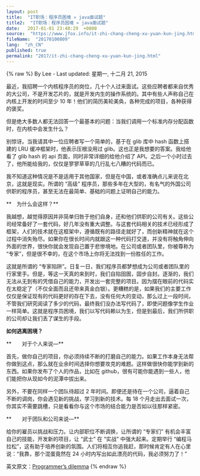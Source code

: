 ```yaml
---
layout: post
title:  "IT职场：程序员困境 » java面试题"
title2:  "IT职场：程序员困境 » java面试题"
date:   2017-01-01 23:48:29  +0800
source:  "https://www.jfox.info/it-zhi-chang-cheng-xu-yuan-kun-jing.html"
fileName:  "20170100809"
lang:  "zh_CN"
published: true
permalink: "2017/it-zhi-chang-cheng-xu-yuan-kun-jing.html"
---
```

{% raw %}
By Lee - Last updated: 星期一, 十二月 21, 2015

最近，我招聘一个内核程序员的岗位，几十个人过来面试。这些应聘者都来自优秀的大公司，不是开发芯片的，就是开发内生的操作系统的。其中有些人声称自己在内核上开发的时间至少 10 年！他们的简历美轮美奂，各种完成的项目，各种获得的褒奖。

但是绝大多数人都无法回答一个最基本的问题：当我们调用一个标准内存分配函数时，在内核中会发生什么？

别惊讶。当我请其中一位应聘者写一个简单的，基于在 glib 库中 hash 函数上搭建的 LRU 缓冲框架时，他表示压根没用过 glib。这也正是我想要的答案。我给他看了 glib hash 的 api 页面，同时非常详细的给他介绍了 API。之后一个小时过去了，他所能给我的，仅仅是寥寥草草的几行乱七八糟的代码而已。

我不知道这种情况是不是适用于其他国家，但是在中国，或者准确点儿来说在北京，这就是现实。所谓的 “高级” 程序员，那些多年在大型的，有名气的外国公司供职的程序员，甚至无法在最简单、基础的问题上证明自己的能力。

**　为什么会这样？**

我越想，越觉得原因并非简单归咎于他们自身，还和他们供职的公司有关。这些公司经常备好了一套代码，好几年没有重大调整。与这套代码相关的技术已经形成了框架，人们的技术就在这框架中，遵循既有的路径走就好了，而创新精神就在这个过程中消失殆尽。如果你在很长时间内就跟这一种代码打交道，并没有将触角伸向外面的世界，很快你就会发现自己置于悲惨境地。在公司或者团队里，你被尊称为 “专家”，但是很不幸的，在这个市场上你将无法找到一份胜任的工作。

这就是所谓的 “专家陷阱”。日复一日，我们程序员都梦想成为公司或者团队里的行家里手。但是，等这一天真的来到时，我们自陷囹圄，固步自封。逐渐的，我们无法从无到有的凭借自己的能力，开发出一套完整的项目。因为摆在眼前的代码实在太稳定了（不仅全面而且还带来真金白银）。更糟糕的是，如果我们的主要工作仅仅是保证现有的代码更好的存在下去，没有任何大的变动，那么过上一段时间，不管我们研究阅读了多少的代码，最终我们没办法写代码了，即使问题像学生作业一样简单。这就是程序员困境，我们以写代码赖以为生，但是到最后，我们所供职的公司却让我们丢了谋生的手段。

**如何逃离困境？**

**　　对于个人来说—**

首先，做你自己的项目，你必须持续不断的打磨自己的能力。如果工作本身无法帮你做到这点，那么就在业余时间选择你想要攻克的难题。这样做很快你能学到新的东西。如果你发布了个人的作品，比如在 github，很有可能你能遇到一些人，他们能把你从现如今的泥潭中拔出来。

另外，不要在同样一个团队待超过 2 年时间。即便还是待在一个公司，逼着自己不断的调岗，你会遇见新的挑战，学习到新的技术。每 18 个月走出去面试一次，你其实不需要跳槽，只是看看你与这个市场的结合能力是否如以往那样紧密。

**　　对于团队和公司来说—**

给你的雇员以挑战和压力。让内部职位不断调换，让所谓的 “专家们” 有机会丰富自己的技能，开发新的项目，让 “武士” 在 “实战” 中强大起来。定期举行 “编程马拉松”，这有助于培养创新的氛围。人们将相互你追我赶，那时候肯定有人在心里说：“我靠，那个混蛋竟然在 24 小时内写出如此漂亮的代码，我必须努力了！”

英文原文：[Programmer’s dilemma](https://www.jfox.info/go.php?url=https://medium.com/i-m-h-o/programmers-dilemma-231d7499a75#.iz9q76jl2)
{% endraw %}
